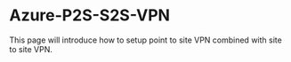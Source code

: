 # Azure-P2S-S2S-VPN
This page will introduce how to setup point to site VPN combined with site to site VPN. 
